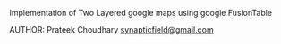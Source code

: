 Implementation of Two Layered google maps using google FusionTable

AUTHOR:
Prateek Choudhary
<synapticfield@gmail.com>
